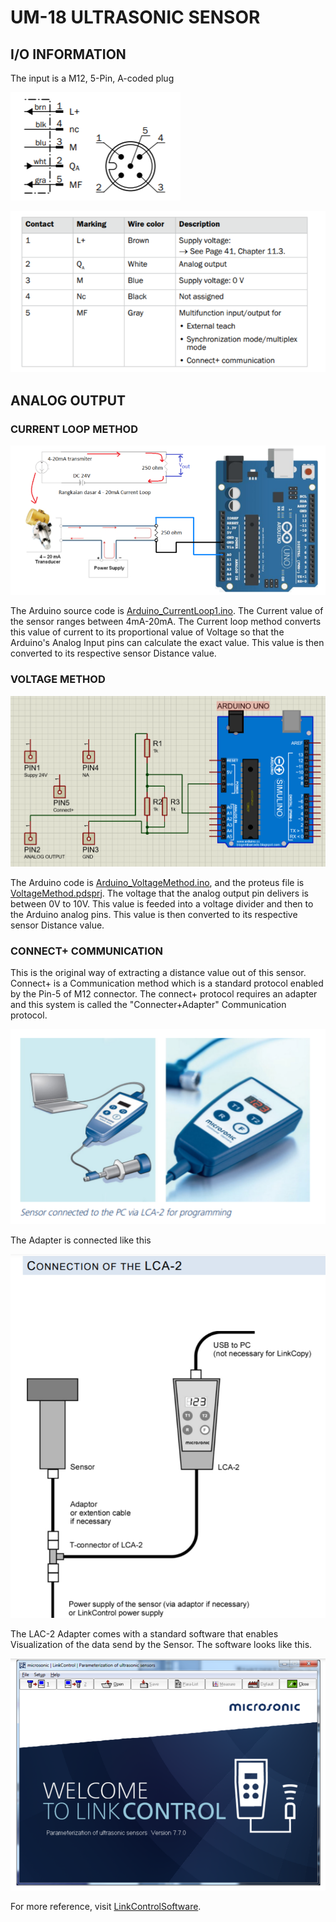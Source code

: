 # UM-18 ULTRASONIC SENSOR

## I/O INFORMATION
The input is a M12, 5-Pin, A-coded plug

![](https://github.com/meghang-101/Meghang-IC-Internship-Submissions/blob/UM18_Sensor/input1.PNG)

![](https://github.com/meghang-101/Meghang-IC-Internship-Submissions/blob/UM18_Sensor/input2.PNG)

## ANALOG OUTPUT
### CURRENT LOOP METHOD
![](https://github.com/meghang-101/Meghang-IC-Internship-Submissions/blob/UM18_Sensor/outputArduino1.PNG)

The Arduino source code is [Arduino_CurrentLoop1.ino](https://github.com/meghang-101/Meghang-IC-Internship-Submissions/blob/UM18_Sensor/Arduino_CurrentLoop1.ino). The Current value of the sensor ranges between 4mA-20mA. The Current loop method converts this value of current to its proportional value of Voltage so that the Arduino's Analog Input pins can calculate the exact value. This value is then converted to its respective sensor Distance value.

### VOLTAGE METHOD
![](https://github.com/meghang-101/Meghang-IC-Internship-Submissions/blob/UM18_Sensor/outputArduino2.PNG)

The Arduino code is [Arduino_VoltageMethod.ino](https://github.com/meghang-101/Meghang-IC-Internship-Submissions/blob/UM18_Sensor/Arduino_VoltageMethod.ino), and the proteus file is [VoltageMethod.pdsprj](https://github.com/meghang-101/Meghang-IC-Internship-Submissions/blob/UM18_Sensor/VoltageMethod.pdsprj). The voltage that the analog output pin delivers is between 0V to 10V. This value is feeded into a voltage divider and then to the Arduino analog pins. This value is then converted to its respective sensor Distance value.

### CONNECT+ COMMUNICATION
This is the original way of extracting a distance value out of this sensor. Connect+ is a Communication method which is a standard protocol enabled by the Pin-5 of M12 connector. The connect+ protocol requires an adapter and this system is called the "Connecter+Adapter" Communication protocol.

![](https://github.com/meghang-101/Meghang-IC-Internship-Submissions/blob/UM18_Sensor/LAC01.PNG)

The Adapter is connected like this

![](https://github.com/meghang-101/Meghang-IC-Internship-Submissions/blob/UM18_Sensor/LAC02.PNG)

The LAC-2 Adapter comes with a standard software that enables Visualization of the data send by the Sensor. The software looks like this.

![](https://github.com/meghang-101/Meghang-IC-Internship-Submissions/blob/UM18_Sensor/LAC03.PNG)

For more reference, visit [LinkControlSoftware](https://github.com/meghang-101/Meghang-IC-Internship-Submissions/blob/UM18_Sensor/LinkControlSoftware.pdf).
